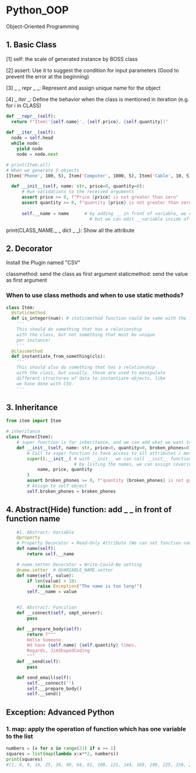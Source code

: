 # Python_OOP
Object-Oriented Programming

## 1. Basic Class

[1] self: the scale of generated instance by BOSS class

[2] assert: Use it to suggest the condition for input parameters (Good to prevent the error at the beginning)

[3] _ _ repr _ _: Represent and assign unique name for the object

[4] _ _iter_ _: Define the behavior when the class is mentioned in iteration (e.g. for i in CLASS)
```python
def __repr__(self):
  return f"Item('{self.name}', {self.price}, {self.quantity})"
 
def __iter__(self):
  node = self.head
  while node:
    yield node
    node = node.next
```
```bash
# print(Item.all)
# When we generate 5 objects
[Item('Phone', 100, 5), Item('Computer', 1000, 5), Item('Cable', 10, 5), Item('Mouse', 50, 5), Item('Keyboard', 75, 5)]
```


```python
  def __init__(self, name: str, price=0, quantity=0):
      # Run validations to the received arguments
      assert price >= 0, f"Price {price} is not greater than zero"
      assert quantity >= 0, f"quantity {price} is not greater than zero"
      
      self.__name = name      # by adding __ in front of variable, we can strongly prevent it to be changed .
                                # but we can edit __variable inside of the class by using function
```
print(CLASS_NAME._ _ dict _ _): Show all the attribute

## 2. Decorator
Install the Plugin named "CSV"

classmethod: send the class as first argument
staticmethod: send the value as first argument

### When to use class methods and when to use static methods?
```python
class Item:
  @staticmethod
  def is_integer(num): # staticmethod function could be same with the function outside of the class. But it looks natural to include inside of the class.
    '''
    This should do something that has a relationship
    with the class, but not something that must be unique
    per instance!
    '''
  @classmethod
  def instantiate_from_something(cls):
    '''
    This should also do something that has a relationship
    with the class, but usually, those are used to manipulate
    different structures of data to instantiate objects, like
    we have done with CSV.
    '''
```

## 3. Inheritance
```python
from item import Item

# inheritance
class Phone(Item):
    # super function is for inheritance, and we can add what we want to add.
    def __init__(self, name: str, price=0, quantity=0, broken_phones=0):
        # Call to super function to have access to all attributes / methods
        super().__init__( # with __init__ we can call __init__ function in Item class
                          # by listing the names, we can assign covering that process to parent class
            name, price, quantity
        )
        assert broken_phones >= 0, f"quantity {broken_phones} is not greater than zero"
        # Assign to self object
        self.broken_phones = broken_phones
```



## 4. Abstract(Hide) function: add _ _ in front of function name
```python
    #1. Abstract: Variable
    @property
    # Property Decorator = Read-Only Attribute (We can set function name with variable name)
    def name(self):
        return self.__name

    # name.setter Decorator = Write-Could-Be setting
    @name.setter  # @VARIABLE_NAME.setter
    def name(self, value):
        if len(value) > 10:
            raise Exception("The name is too long!")
        self.__name = value


    #2. Abstract: Funcition
    def __connect(self, smpt_server):
        pass

    def __prepare_body(self):
        return f"""
        Hello Someone.
        Wd have {self.name} {self.quantity} times.
        Regards, JimShapedCoding
        """
    def __send(self):
        pass

    def send_email(self):
        self.__connect('')
        self.__prepare_body()
        self.__send()

```



## Exception: Advanced Python
### 1. map: apply the operation of function which has one variable to the list
```python
numbers = [x for x in range(21) if x >= 1]
squares = list(map(lambda x:x**2, numbers))
print(squares)
#[1, 4, 9, 16, 25, 36, 49, 64, 81, 100, 121, 144, 169, 196, 225, 256, 289, 324, 361, 400]
```
